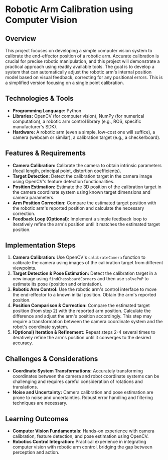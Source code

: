 # Robotic Arm Calibration using Computer Vision

## Overview
This project focuses on developing a simple computer vision system to calibrate the end-effector position of a robotic arm.  Accurate calibration is crucial for precise robotic manipulation, and this project will demonstrate a practical approach using readily available tools. The goal is to develop a system that can automatically adjust the robotic arm's internal position model based on visual feedback, correcting for any positional errors. This is a simplified version focusing on a single point calibration.

## Technologies & Tools
- **Programming Language:** Python
- **Libraries:** OpenCV (for computer vision), NumPy (for numerical computation), a robotic arm control library (e.g., ROS, specific manufacturer's SDK).
- **Hardware:** A robotic arm (even a simple, low-cost one will suffice), a camera (webcam or similar), a calibration target (e.g., a checkerboard).


## Features & Requirements
- **Camera Calibration:** Calibrate the camera to obtain intrinsic parameters (focal length, principal point, distortion coefficients).
- **Target Detection:** Detect the calibration target in the camera image using OpenCV's feature detection functionalities.
- **Position Estimation:** Estimate the 3D position of the calibration target in the camera coordinate system using known target dimensions and camera parameters.
- **Arm Position Correction:** Compare the estimated target position with the robotic arm's reported position and calculate the necessary correction.
- **Feedback Loop (Optional):** Implement a simple feedback loop to iteratively refine the arm's position until it matches the estimated target position.


## Implementation Steps
1. **Camera Calibration:** Use OpenCV's `calibrateCamera` function to calibrate the camera using images of the calibration target from different viewpoints.
2. **Target Detection & Pose Estimation:** Detect the calibration target in a new image using `findChessboardCorners` and then use `solvePnP` to estimate its pose (position and orientation).
3. **Robotic Arm Control:**  Use the robotic arm's control interface to move the end-effector to a known initial position.  Obtain the arm's reported position.
4. **Position Comparison & Correction:** Compare the estimated target position (from step 2) with the reported arm position. Calculate the difference and adjust the arm's position accordingly. This step may require a transformation between the camera coordinate system and the robot's coordinate system.
5. **(Optional) Iteration & Refinement:** Repeat steps 2-4 several times to iteratively refine the arm's position until it converges to the desired accuracy.

## Challenges & Considerations
- **Coordinate System Transformations:** Accurately transforming coordinates between the camera and robot coordinate systems can be challenging and requires careful consideration of rotations and translations.
- **Noise and Uncertainty:**  Camera calibration and pose estimation are prone to noise and uncertainties. Robust error handling and filtering techniques are necessary.


## Learning Outcomes
- **Computer Vision Fundamentals:** Hands-on experience with camera calibration, feature detection, and pose estimation using OpenCV.
- **Robotics Control Integration:** Practical experience in integrating computer vision with robotic arm control, bridging the gap between perception and action.

